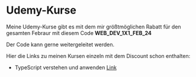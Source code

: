 # Udemy-Kurse
Meine Udemy-Kurse gibt es mit dem mir größtmöglichen Rabatt für den gesamten Febraur mit diesem Code **WEB_DEV_1X1_FEB_24** 

Der Code kann gerne weitergeleitet werden. 

Hier die Links zu meinen Kursen einzeln mit dem Discount schon enthalten:

- TypeScript verstehen und anwenden
[Link](https://www.udemy.com/course/typescript-verstehen-und-anwenden/?couponCode=WEB_DEV_1X1_FEB_24)
